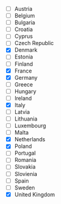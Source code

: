 - [ ] Austria
- [ ] Belgium
- [ ] Bulgaria
- [ ] Croatia
- [ ] Cyprus
- [ ] Czech Republic
- [x] Denmark
- [ ] Estonia
- [ ] Finland
- [x] France
- [x] Germany
- [ ] Greece
- [ ] Hungary
- [ ] Ireland
- [x] Italy
- [ ] Latvia
- [ ] Lithuania
- [ ] Luxembourg
- [ ] Malta
- [x] Netherlands
- [x] Poland
- [ ] Portugal
- [ ] Romania
- [ ] Slovakia
- [ ] Slovienia
- [ ] Spain
- [ ] Sweden
- [x] United Kingdom
